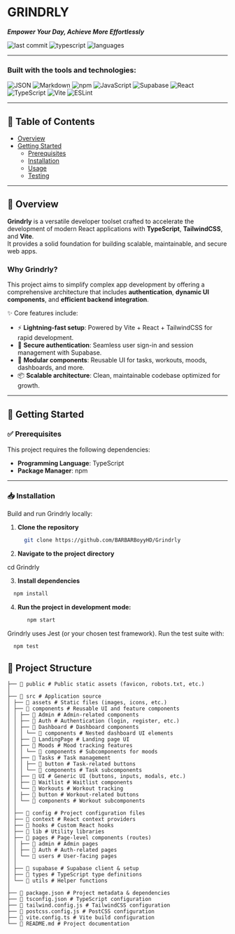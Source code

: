 # GRINDRLY

_**Empower Your Day, Achieve More Effortlessly**_

![last commit](https://img.shields.io/github/last-commit/BARBARBoyyHD/Grindrly?color=blue&style=for-the-badge)
![typescript](https://img.shields.io/badge/typescript-94.4%25-blue?style=for-the-badge&logo=typescript)
![languages](https://img.shields.io/github/languages/count/BARBARBoyyHD/Grindrly?style=for-the-badge)

---

### Built with the tools and technologies:

![JSON](https://img.shields.io/badge/JSON-black?style=for-the-badge&logo=json&logoColor=white)
![Markdown](https://img.shields.io/badge/Markdown-000000?style=for-the-badge&logo=markdown&logoColor=white)
![npm](https://img.shields.io/badge/npm-CB3837?style=for-the-badge&logo=npm&logoColor=white)
![JavaScript](https://img.shields.io/badge/JavaScript-F7DF1E?style=for-the-badge&logo=javascript&logoColor=black)
![Supabase](https://img.shields.io/badge/Supabase-3ECF8E?style=for-the-badge&logo=supabase&logoColor=white)
![React](https://img.shields.io/badge/React-20232A?style=for-the-badge&logo=react&logoColor=61DAFB)
![TypeScript](https://img.shields.io/badge/TypeScript-3178C6?style=for-the-badge&logo=typescript&logoColor=white)
![Vite](https://img.shields.io/badge/Vite-646CFF?style=for-the-badge&logo=vite&logoColor=FFD62E)
![ESLint](https://img.shields.io/badge/ESLint-4B32C3?style=for-the-badge&logo=eslint&logoColor=white)

---

## 📑 Table of Contents

- [Overview](#overview)
- [Getting Started](#getting-started)
  - [Prerequisites](#prerequisites)
  - [Installation](#installation)
  - [Usage](#usage)
  - [Testing](#testing)

---

## 📖 Overview

**Grindrly** is a versatile developer toolset crafted to accelerate the development of modern React applications with **TypeScript**, **TailwindCSS**, and **Vite**.  
It provides a solid foundation for building scalable, maintainable, and secure web apps.

### Why Grindrly?

This project aims to simplify complex app development by offering a comprehensive architecture that includes **authentication**, **dynamic UI components**, and **efficient backend integration**.

✨ Core features include:

- ⚡ **Lightning-fast setup**: Powered by Vite + React + TailwindCSS for rapid development.  
- 🔐 **Secure authentication**: Seamless user sign-in and session management with Supabase.  
- 🧩 **Modular components**: Reusable UI for tasks, workouts, moods, dashboards, and more.  
- 📦 **Scalable architecture**: Clean, maintainable codebase optimized for growth.

---

## 🚀 Getting Started

### ✅ Prerequisites

This project requires the following dependencies:

- **Programming Language**: TypeScript  
- **Package Manager**: npm  

---

### 📥 Installation

Build and run Grindrly locally:

1. **Clone the repository**
   ```bash
     git clone https://github.com/BARBARBoyyHD/Grindrly
2. **Navigate to the project directory**

  cd Grindrly

3. **Install dependencies**
  ```bash
    npm install
  ```
4. **Run the project in development mode:**
   ```bash
      npm start

Grindrly uses Jest (or your chosen test framework). Run the test suite with:
  ```bash
    npm test
```

## 📂 Project Structure
```
├── 📁 public # Public static assets (favicon, robots.txt, etc.)
│
├── 📁 src # Application source
│ ├── 📁 assets # Static files (images, icons, etc.)
│ ├── 📁 components # Reusable UI and feature components
│ │ ├── 📁 Admin # Admin-related components
│ │ ├── 📁 Auth # Authentication (login, register, etc.)
│ │ ├── 📁 Dashboard # Dashboard components
│ │ │ └── 📁 components # Nested dashboard UI elements
│ │ ├── 📁 LandingPage # Landing page UI
│ │ ├── 📁 Moods # Mood tracking features
│ │ │ └── 📁 components # Subcomponents for moods
│ │ ├── 📁 Tasks # Task management
│ │ │ ├── 📁 button # Task-related buttons
│ │ │ └── 📁 components # Task subcomponents
│ │ ├── 📁 UI # Generic UI (buttons, inputs, modals, etc.)
│ │ ├── 📁 Waitlist # Waitlist components
│ │ └── 📁 Workouts # Workout tracking
│ │ ├── 📁 button # Workout-related buttons
│ │ └── 📁 components # Workout subcomponents
│ │
│ ├── 📁 config # Project configuration files
│ ├── 📁 context # React context providers
│ ├── 📁 hooks # Custom React hooks
│ ├── 📁 lib # Utility libraries
│ ├── 📁 pages # Page-level components (routes)
│ │ ├── 📁 admin # Admin pages
│ │ ├── 📁 Auth # Auth-related pages
│ │ └── 📁 users # User-facing pages
│ │
│ ├── 📁 supabase # Supabase client & setup
│ ├── 📁 types # TypeScript type definitions
│ └── 📁 utils # Helper functions
│
├── 📄 package.json # Project metadata & dependencies
├── 📄 tsconfig.json # TypeScript configuration
├── 📄 tailwind.config.js # TailwindCSS configuration
├── 📄 postcss.config.js # PostCSS configuration
├── 📄 vite.config.ts # Vite build configuration
└── 📄 README.md # Project documentation
```

